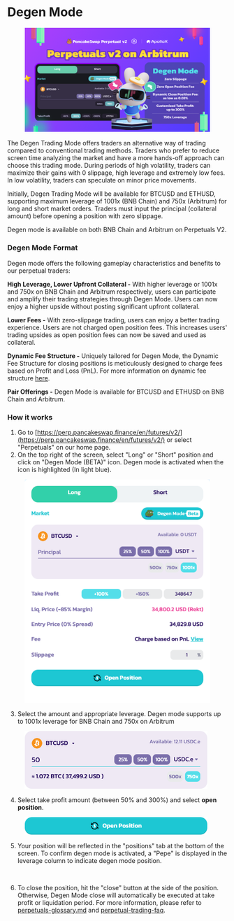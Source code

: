 # Degen Mode

<figure><img src="../../../../.gitbook/assets/png (11).png" alt=""><figcaption></figcaption></figure>

The Degen Trading Mode offers traders an alternative way of trading compared to conventional trading methods. Traders who prefer to reduce screen time analyzing the market and have a more hands-off approach can choose this trading mode. During periods of high volatility, traders can maximize their gains with 0 slippage, high leverage and extremely low fees. In low volatility, traders can speculate on minor price movements.

Initially, Degen Trading Mode will be available for BTCUSD and ETHUSD, supporting maximum leverage of 1001x (BNB Chain) and 750x (Arbitrum) for long and short market orders. Traders must input the principal (collateral amount) before opening a position with zero slippage.&#x20;

Degen mode is available on both BNB Chain and Arbitrum on Perpetuals V2.

### Degen Mode Format

Degen mode offers the following gameplay characteristics and benefits to our perpetual traders:

**High Leverage, Lower Upfront Collateral -** With higher leverage or 1001x and 750x on BNB Chain and Arbitrum respectively, users can participate and amplify their trading strategies through Degen Mode. Users can now enjoy a higher upside without posting significant upfront collateral.

**Lower Fees -** With zero-slippage trading, users can enjoy a better trading experience. Users are not charged open position fees. This increases users' trading upsides as open position fees can now be saved and used as collateral.

**Dynamic Fee Structure -** Uniquely tailored for Degen Mode, the Dynamic Fee Structure for closing positions is meticulously designed to charge fees based on Profit and Loss (PnL). For more information on dynamic fee structure [here](degen-mode-dynamic-fee.md).

**Pair Offerings -** Degen Mode is available for BTCUSD and ETHUSD on BNB Chain and Arbitrum.

### How it works

1. Go to [https://perp.pancakeswap.finance/en/futures/v2/](https://perp.pancakeswap.finance/en/futures/v2/) or select "Perpetuals" on our home page.
2. On the top right of the screen, select "Long" or "Short" position and click on "Degen Mode (BETA)" icon. Degen mode is activated when the icon is highlighted (In light blue).

<figure><img src="../../../../.gitbook/assets/Degen mode 1.png" alt=""><figcaption></figcaption></figure>

3. Select the amount and appropriate leverage. Degen mode supports up to 1001x leverage for BNB Chain and 750x on Arbitrum

<figure><img src="../../../../.gitbook/assets/Degen Mode 2.png" alt=""><figcaption></figcaption></figure>

4. Select take profit amount (between 50% and 300%) and select **open position**.

<figure><img src="../../../../.gitbook/assets/Degen Mode 3.png" alt=""><figcaption></figcaption></figure>

5. Your position will be reflected in the "positions" tab at the bottom of the screen. To confirm  degen mode is activated, a "Pepe" is displayed in the leverage column to indicate degen mode position.

<figure><img src="../../../../.gitbook/assets/Screenshot 2023-11-06 at 2.03.07 PM.png" alt=""><figcaption></figcaption></figure>

6. To close the position, hit the "close" button at the side of the position. Otherwise, Degen Mode close will automatically be executed at take profit or liquidation period. For more information, please refer to [perpetuals-glossary.md](../perpetuals-glossary.md "mention") and [perpetual-trading-faq](../perpetual-trading-faq/ "mention").

<figure><img src="../../../../.gitbook/assets/Screenshot 2023-11-06 at 2.03.12 PM.png" alt=""><figcaption></figcaption></figure>
